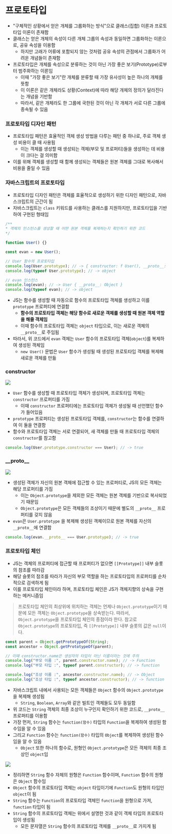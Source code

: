 # 프로토타입

* "구체적인 상황에서 얻은 개체를 그룹화하는 방식"으로 클래스(집합) 이론과 프로토타입 이론이 존재함
* 클래스는 얻은 개체의 속성이 다른 개체 그룹의 속성과 동일하면 그룹화하는 이론으로, 공유 속성을 이용함
	* 하지만 고래가 어류에 포함되지 않는 것처럼 공유 속성의 관점에서 그룹화가 어려운 개념들이 존재함
* 프로토타입은 개체를 속성으로 분류하는 것이 아닌 가장 좋은 보기(Prototype)로부터 범주화하는 이론임
	* 이때 "가장 좋은 보기"란 개체를 분류할 때 가장 유사성이 높은 하나의 개체를 뜻함
	* 이 이론은 같은 개체라도 상황(Context)에 따라 해당 개체의 정의가 달라진다는 개념을 기반함
	* 따라서, 같은 개체라도 한 그룹에 국한된 것이 아닌 각 개체가 서로 다른 그룹에 종속될 수 있음

### 프로토타입 디자인 패턴

* 프로토타입 패턴은 효율적인 객체 생성 방법을 다루는 패턴 중 하나로, 주로 객체 생성 비용이 클 때 사용됨
	* 이는 객체를 생성할 때 생성되는 객체(부모 및 프로퍼티)들을 생성하는 데 비용이 크다는 걸 의미함
* 이를 위해 객체를 생성할 때 함께 생성되는 객체들은 원본 객체를 그대로 복사해서 비용을 줄일 수 있음

### 자바스크립트의 프로토타입

* 프로토타입 디자인 패턴은 객체를 효율적으로 생성하기 위한 디자인 패턴으로, 자바스크립트의 근간이 됨
* 자바스크립트는 `class` 키워드를 사용하는 클래스를 지원하지만, 프로토타입을 기반하여 구현된 형태임

```js
/**
* 객체의 인스턴스를 생성할 때 어떤 원본 객체를 복제하는지 확인하기 위한 코드
*/

function User() {}

const evan = new User();

// User 함수의 프로토타입
console.log(User.prototype); // -> { constructor: f User(), __proto__: Object }
console.log(typeof User.prototype); // -> object

// evan 인스턴스
console.log(evan); // -> User { __proto__: Object }
console.log(typeof evan); // -> object
```

* JS는 함수를 생성할 때 자동으로 함수의 프로토타입 객체를 생성하고 이를 `prototype` 프로퍼티에 연결함
	* **함수의 프로토타입 객체는 해당 함수로 새로운 객체를 생성할 때 원본 객체 역할을 해줄 객체임**
	* 이때 함수의 프로토타입 객체는 `object` 타입으로, 이는 새로운 객체의 `__proto__`로 주임됨
* 따라서, 위 코드에서 `evan` 객체는 `User` 함수의 프로토타입 객체(`object`)를 복제하여 생성된 객체임
	* `new User()` 문법은 `User` 함수가 생성될 때 생성된 프로토타입 객체를 복제해 새로운 객체를 만듦

### constructor

![](https://github.com/user-attachments/assets/dd425fff-40fe-4c59-a1db-c474a55e6d45)

* `User` 함수를 생성할 때 프로토타입 객체가 생성되며, 프로토타입 객체는 `constructor` 프로퍼티를 가짐
	* 이때 `constructor` 프로퍼티에는 프로토타입 객체가 생성될 때 선언했던 함수가 들어있음
* `prototype` 프로퍼티는 생성된 프로토타입 객체를, `constructor`는 함수를 연결하여 이 둘을 연결함
* 함수와 프로토타입 객체는 서로 연결되어, 새 객체를 만들 때 프로토타입 객체의 `constructor`를 참고함

```js
console.log(User.prototype.constructor === User); // -> true
```

### \_\_proto\_\_

![](https://github.com/user-attachments/assets/991c8c5b-9569-4f92-9f5b-33372d7f100f)

* 생성된 객체가 자신의 원본 객체에 접근할 수 있는 프로퍼티로, JS의 모든 객체는 해당 프로퍼티를 가짐
	* 이는 `Object.prototype`을 제외한 모든 객체는 원본 객체를 기반으로 복사되었기 때문임
	* `Object.prototype`은 모든 객체들의 조상이기 때문에 별도의 `__proto__` 프로퍼티를 갖지 않음
* `evan`은 `User.prototype` 을 복제해 생성된 객체이므로 원본 객체를 자신의 `__proto__`에 연결함

```js
console.log(evan.__proto__ === User.prototype); // -> true
```

### 프로토타입 체인

* JS는 객체의 프로퍼티에 접근할 때 프로퍼티가 없으면 `[[Prototype]]` 내부 슬롯의 참조를 따라감
* 해당 슬롯의 참조를 따라가 자신의 부모 역할을 하는 프로토타입의 프로퍼티를 순차적으로 검색하게 됨
* 이를 프로토타입 체인이라 하며, 프로토타입 체인은 JS가 객체지향의 상속을 구현하는 메커니즘임

> 프로토타입 체인의 최상위에 위치하는 객체는 언제나 `Object.prototype`이기 때문에 모든 객체는 `Object.prototype`을 상속받는다. 따라서, `Object.prototype`을 프로토타입 체인의 종점이라 한다. 참고로 `Object.prototype`의 프로토타입, 즉 `[[Prototype]]` 내부 슬롯의 값은 `null`이다.

```js
const parent = Object.getPrototypeOf(String);
const ancestor = Object.getPrototypeOf(parent);

// 이때 constructor.name은 생성자의 타입이 아닌 이름이라는 것에 주의
console.log("부모 이름 :", parent.constructor.name); // -> Function
console.log("부모 타입 :", typeof parent.constructor); // -> function

console.log("조상 이름 :", ancestor.constructor.name); // -> Object
console.log("조상 타입 :", typeof ancestor.constructor); // -> function
```

* 자바스크립트 내에서 사용되는 모든 객체들은 `Object` 함수의 `Object.prototype`을 복제해 생성됨
	* `String`, `Boolean`, `Array`와 같은 빌트인 객체들도 모두 동일함
* 위 코드는 `String` 객체의 최종 조상이 누구인지 확인하기 위한 코드로, `__proto__` 프로퍼티를 이용함
* 가장 먼저, `String` 함수는 `function(함수)` 타입의 `Function`을 복제하여 생성된 함수임을 알 수 있음
* 그리고 `Function` 함수는 `function(함수)` 타입의 `Object`를 복제하여 생성된 함수임을 알 수 있음
	* `Object` 또한 하나의 함수로, 원형인 `Object.prototype`은 모든 객체의 최종 조상인 `object`임

![](https://github.com/user-attachments/assets/6ee7a61b-30ab-4170-9dfd-db5ea58296f9)

* 정리하면 `String` 함수 자체의 원형은 `Function` 함수이며, `Function` 함수의 원형은 `Object` 함수임
* `Object` 함수의 프로토타입 객체는 `object` 타입이기에 `Function`도 원형의 타입인 `object`이 됨
* `String` 함수는 `Function`의 프로토타입 객체인 `function`을 원형으로 가져, `function` 타입이 됨
* `String` 함수의 프로토타입 객체는 위에서 설명한 것과 같이 객체 타입의 프로토타입이 생성됨
	* 모든 문자열은 `String` 함수의 프로토타입 객체를 `__proto__`로 가지게 됨